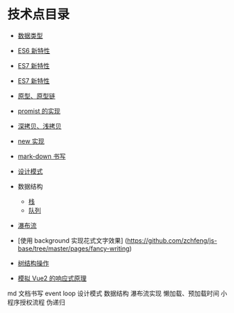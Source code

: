 # 技术点目录

- [数据类型](https://github.com/zchfeng/js-base/tree/master/pages/date-type)
- [ES6 新特性](https://github.com/zchfeng/js-base/tree/master/pages/es6)
- [ES7 新特性](https://github.com/zchfeng/js-base/tree/master/pages/es7)
- [ES7 新特性](https://github.com/zchfeng/js-base/tree/master/pages/es8)
- [原型、原型链](https://github.com/zchfeng/js-base/tree/master/pages/prototype)
- [promist 的实现](https://github.com/zchfeng/js-base/tree/master/pages/my-promise)
- [深拷贝、浅拷贝](https://github.com/zchfeng/js-base/tree/master/pages/deep-copy)
- [new 实现](https://github.com/zchfeng/js-base/tree/master/pages/new)
- [mark-down 书写](https://github.com/zchfeng/js-base/tree/master/pages/mark-down)
- [设计模式](https://github.com/zchfeng/js-base/tree/master/pages/design-pattern)
- 数据结构

  - [栈](https://github.com/zchfeng/js-base/tree/master/pages/data-structure/stack)
  - [队列](https://github.com/zchfeng/js-base/tree/master/pages/data-structure/queue)

- [瀑布流](https://github.com/zchfeng/js-base/tree/master/pages/waterfall-flow)

- [使用 background 实现花式文字效果] (https://github.com/zchfeng/js-base/tree/master/pages/fancy-writing)

- [树结构操作](https://github.com/zchfeng/js-base/tree/master/pages/tree-operation)

- [模拟 Vue2 的响应式原理](https://github.com/zchfeng/js-base/tree/master/pages/vue2-mode)

md 文档书写
event loop
设计模式
数据结构
瀑布流实现
懒加载、预加载时间
小程序授权流程
伪递归
